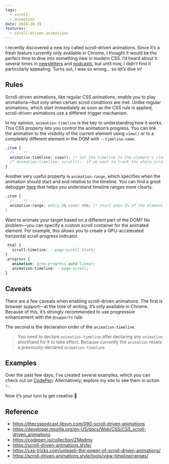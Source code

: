```yaml
---
tags:
  - scroll
  - animation
date: 2024-10-31
features: 
  - scroll-driven-animations
---
```

I recently discovered a new toy called scroll-driven animations. Since it’s a fresh feature currently only available in Chrome, I thought it would be the perfect time to dive into something new in modern CSS. I’d heard about it several times in [newsletters](https://codepen.io/spark) and [podcasts](https://thecsspodcast.libsyn.com/090-scroll-driven-animations), but until now, I didn’t find it particularly appealing. Turns out, I was so wrong… so let’s dive in!

## Rules

Scroll-driven animations, like regular CSS animations, enable you to play animations—but only when certain scroll conditions are met. Unlike regular animations, which start immediately as soon as the CSS rule is applied, scroll-driven animations use a different trigger mechanism.

In my opinion, `animation-timeline` is the key to understanding how it works. This CSS property lets you control the animation’s progress. You can link the animation to the visibility of the current element using `view()` or to a completely different element in the DOM with `--timeline-name`.

```css
.item {
  /* ...*/
  animation-timeline: view(); /* Set the timeline to the element's closest scrollbar axis along its visible! */
  /* animation-timeline: scroll();  if we want to track the whole scroll area */
}
```

Another very useful property is `animation-range`, which specifies when the animation should start and end relative to the timeline. You can find a great debugger [here](https://scroll-driven-animations.style/tools/view-timeline/ranges/) that helps you understand timeline ranges more clearly.

```css
.item {
  /* ...*/
  animation-range: entry 5% cover 40%; /* Start when 5% of the element's scroll port is reached and stop when 40% of the element's visiblity is reached
}
```

Want to animate your target based on a different part of the DOM? No problem—you can specify a custom scroll container for the animated element. For example, this allows you to create a GPU-accelerated horizontal scroll progress indicator.

```css
 html {
   scroll-timeline: --page-scroll block;
}
.progress {
   animation: grow-progress auto linear;
   animation-timeline: --page-scroll;
}
```

## Caveats

There are a few caveats when enabling scroll-driven animations. The first is browser support—at the time of writing, it’s only available in Chrome. Because of this, it’s strongly recommended to use progressive enhancement with the `@supports` rule.

The second is the declaration order of the `animation-timeline`.

> You need to declare `animation-timeline` after declaring any `animation` shorthand for it to take effect. Because currently the `animation` resets a previously-declared `animation-timeline`.

## Examples
Over the past few days, I’ve created several examples, which you can check out on [CodePen](https://codepen.io/collection/ZMgdmv). Alternatively, explore my site to see them in action ✨.

Now it’s your turn to get creative 💅

## Reference
- https://thecsspodcast.libsyn.com/090-scroll-driven-animations
- https://developer.mozilla.org/en-US/docs/Web/CSS/CSS_scroll-driven_animations
- https://codepen.io/collection/ZMgdmv
- https://scroll-driven-animations.style/
- https://css-tricks.com/unleash-the-power-of-scroll-driven-animations/
- https://scroll-driven-animations.style/tools/view-timeline/ranges/